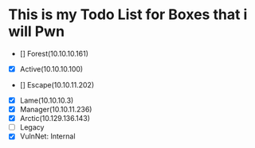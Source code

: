 # This is my Todo List for Boxes that i will Pwn

- [] Forest(10.10.10.161)
- [x] Active(10.10.10.100)
- []  Escape(10.10.11.202)
- [x] Lame(10.10.10.3)
- [x] Manager(10.10.11.236)
- [x] Arctic(10.129.136.143)
- [ ] Legacy
- [x] VulnNet: Internal
